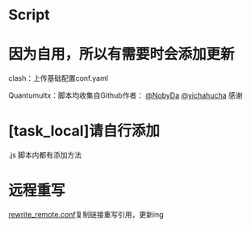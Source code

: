 # Script
# 因为自用，所以有需要时会添加更新
clash：上传基础配置conf.yaml

Quantumultx：脚本均收集自Github作者：
[@NobyDa](https://github.com/NobyDa)
[@yichahucha](https://github.com/yichahucha)
感谢

# [task_local]请自行添加
.js 脚本内都有添加方法

# 远程重写
[rewrite_remote.conf](https://raw.githubusercontent.com/gitk01n/Script/master/rewrite_remote.conf)复制链接重写引用，更新ing
